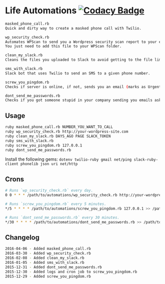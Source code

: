 # Life Automations [![Codacy Badge](https://api.codacy.com/project/badge/grade/8fe531631b424c1b876c2bf6c06b90b8)](https://www.codacy.com/app/wildlifechorus/Automations)

```sh
masked_phone_call.rb
Quick and dirty way to create a masked phone call with Twilio.

wp_security_check.rb
Automates WPScan to send you a Wordpress security scan report to your email.
You just need to add this file to your WPScan folder.

clean_my_slack.rb
Cleans the files you uploaded to Slack to avoid getting to the file limit.

sms_with_slack.rb
Slack bot that uses Twilio to send an SMS to a given phone number.

screw_you_pingdom.rb
Checks if server is online, if not, sends you an email (marks as Urgent) and sends you an SMS using Twilio.

dont_send_me_passwords.rb
Checks if you got someone stupid in your company sending you emails asking for passwords in plain text.
```

## Usage

```sh
ruby masked_phone_call.rb NUMBER_YOU_WANT_TO_CALL
ruby wp_security_check.rb http://your-wordpress-site.com
ruby clean_my_slack.rb DAYS_AGO PAGE SLACK_TOKEN
ruby sms_with_slack.rb
ruby screw_you_pingdom.rb 127.0.0.1
ruby dont_send_me_passwords.rb
```

Install the following gems:
```dotenv twilio-ruby gmail net/ping slack-ruby-client phonelib json uri net/http```

## Crons

```sh
# Runs `wp_security_check.rb` every day.
0 0 * * * /path/to/automations/wp_security_check.rb http://your-wordpress-site.com >> /path/to/automations/logs/wp_security_check.log >/dev/null 2>&1

# Runs `screw_you_pingdom.rb` every 5 minutes.
*/5 * * * * /path/to/automations/screw_you_pingdom.rb 127.0.0.1 >> /path/to/automations/logs/screw_you_pingdom.log 2>&1

# Runs `dont_send_me_passwords.rb` every 30 minutes.
*/30 * * * * /path/to/automations/dont_send_me_passwords.rb >> /path/to/automations/logs/dont_send_me_passwords.log 2>&1
```

## Changelog

```sh
2016-04-06 - Added masked_phone_call.rb
2016-03-30 - Added wp_security_check.rb
2016-02-08 - Added clean_my_slack.rb
2016-01-05 - Added sms_with_slack.rb
2015-12-31 - Added dont_send_me_passwords.rb
2015-12-30 - Added logs and cron job to screw_you_pingdom.rb
2015-12-29 - Added screw_you_pingdom.rb
```
